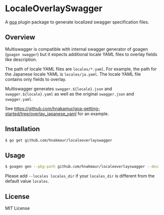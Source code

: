 # LocaleOverlaySwagger

A [goa](https://github.com/goadesign/goa) plugin package to generate localized swagger specification files.

## Overview

Multiswagger is compatible with internal swagger generator of goagen (`goagen swagger`) but it expects additional locale YAML files to overlay fields like description.

The path of locale YAML files are `locales/*.yaml`.
For example, the path for the Japanese locale YAML is `locales/ja.yaml`.
The locale YAML file contains only fields to overlay.

Multiswagger generates `swagger.${locale}.json` and `swagger.${locale}.yaml` as well as the original `swagger.json` and `swagger.yaml`.

See https://github.com/hnakamur/goa-getting-started/tree/overlay_japanese_yaml for an example.

## Installation

```sh
$ go get github.com/hnakmaur/localeoverlayswagger
```

## Usage


```sh
$ goagen gen --pkg-path github.com/hnakmaur/localeoverlayswagger --design package/path/to/your/design
```

Please add `--locales locales_dir` if your `locales_dir` is different from the default value `locales`.

## License

MIT License
